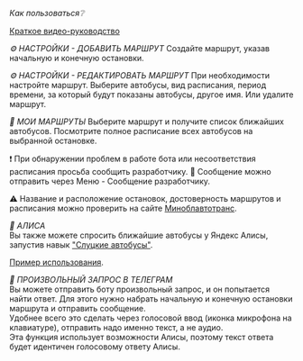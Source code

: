 *Как пользоваться❔* 

[Краткое видео-руководство](https://youtu.be/5GApJIJqbEs)

*⚙️ НАСТРОЙКИ - ДОБАВИТЬ МАРШРУТ*
Создайте маршрут, указав начальную и конечную остановки.

*⚙️ НАСТРОЙКИ - РЕДАКТИРОВАТЬ МАРШРУТ*
При необходимости настройте маршрут. Выберите автобусы, вид расписания, период времени, за который будут показаны автобусы, другое имя. Или удалите маршрут.

*🚌 МОИ МАРШРУТЫ*
Выберите маршрут и получите список ближайших автобусов.
Посмотрите полное расписание всех автобусов на выбранной остановке.

❗️ При обнаружении проблем в работе бота или несоответствия расписания просьба сообщить разработчику. 
📨 Сообщение можно отправить через Меню - Сообщение разработчику.

⚠️ Название и расположение остановок, достоверность маршрутов и расписания можно проверить на сайте [Миноблавтотранс](https://gpmopt.by/mopt/Home/Index/sluck#/routes/bus).  

*🙎‍ АЛИСА*  
Вы также можете спросить ближайшие автобусы у Яндекс Алисы, запустив навык ["Слуцкие автобусы"](https://alice.ya.ru/s/3d071a8d-2ff3-4161-b861-5f46c9a993b4).  

[Пример использования](https://youtu.be/glVHj-9cIsI).

*🎤 ПРОИЗВОЛЬНЫЙ ЗАПРОС В ТЕЛЕГРАМ*  
Вы можете отправить боту произвольный запрос, и он попытается найти ответ. Для этого нужно набрать начальную и конечную остановки маршрута и отправить сообщение.  
Удобнее всего это сделать через голосовой ввод (иконка микрофона на клавиатуре), отправить надо именно текст, а не аудио.  
Эта функция использует возможности Алисы, поэтому текст ответа будет идентичен голосовому ответу Алисы.
